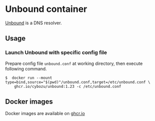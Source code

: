 # Unbound container

[Unbound](https://nlnetlabs.nl/projects/unbound/about/) is a DNS resolver.

## Usage

### Launch Unbound with specific config file

Prepare config file `unbound.conf` at working directory, then execute following command.

    $  docker run --mount type=bind,source="$(pwd)"/unbound.conf,target=/etc/unbound.conf \
        ghcr.io/cybozu/unbound:1.23 -c /etc/unbound.conf
 
## Docker images

Docker images are available on [ghcr.io](https://github.com/cybozu/neco-containers/pkgs/container/unbound)
